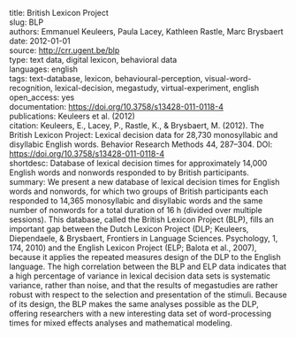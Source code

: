 title: British Lexicon Project  
slug: BLP  
authors: Emmanuel Keuleers, Paula Lacey, Kathleen Rastle, Marc Brysbaert  
date: 2012-01-01  
source: http://crr.ugent.be/blp  
type: text data, digital lexicon, behavioral data  
languages: english  
tags: text-database, lexicon, behavioural-perception, visual-word-recognition, lexical-decision, megastudy, virtual-experiment, english  
open_access: yes  
documentation: https://doi.org/10.3758/s13428-011-0118-4  
publications: Keuleers et al. (2012)  
citation: Keuleers, E., Lacey, P., Rastle, K., & Brysbaert, M. (2012). The British Lexicon Project: Lexical decision data for 28,730 monosyllabic and disyllabic English words. Behavior Research Methods 44, 287–304. DOI: https://doi.org/10.3758/s13428-011-0118-4  
shortdesc: Database of lexical decision times for approximately 14,000 English words and nonwords responded to by British participants.  
summary: We present a new database of lexical decision times for English words and nonwords, for which two groups of British participants each responded to 14,365 monosyllabic and disyllabic words and the same number of nonwords for a total duration of 16 h (divided over multiple sessions). This database, called the British Lexicon Project (BLP), fills an important gap between the Dutch Lexicon Project (DLP; Keuleers, Diependaele, & Brysbaert, Frontiers in Language Sciences. Psychology, 1, 174, 2010) and the English Lexicon Project (ELP; Balota et al., 2007), because it applies the repeated measures design of the DLP to the English language. The high correlation between the BLP and ELP data indicates that a high percentage of variance in lexical decision data sets is systematic variance, rather than noise, and that the results of megastudies are rather robust with respect to the selection and presentation of the stimuli. Because of its design, the BLP makes the same analyses possible as the DLP, offering researchers with a new interesting data set of word-processing times for mixed effects analyses and mathematical modeling.  
